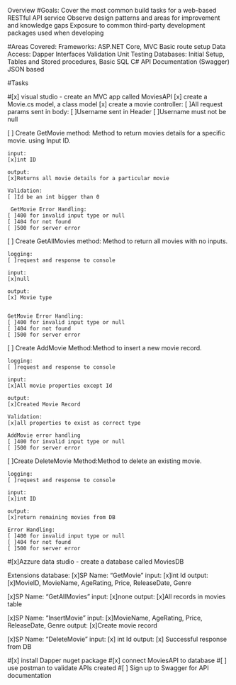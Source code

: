 ﻿Overview
#Goals:
Cover the most common build tasks for a web-based RESTful API service
Observe design patterns and areas for improvement and knowledge gaps
Exposure to common third-party development packages used when developing

#Areas Covered:
Frameworks: ASP.NET Core, MVC
Basic route setup
Data Access: Dapper
Interfaces
Validation
Unit Testing
Databases: Initial Setup, Tables and Stored procedures, Basic SQL
C#
API Documentation (Swagger)
JSON based

#Tasks

#[x] visual studio - create an MVC app called MoviesAPI
[x] create a Movie.cs model, a class model
[x] create a movie controller:
    [ ]All request params sent in body:
    [ ]Username sent in Header
    [ ]Username must not be null

[ ] Create GetMovie method: Method to return movies details for a specific movie. using Input ID.

    input:
    [x]int ID

    output:
    [x]Returns all movie details for a particular movie

    Validation:
    [ ]Id be an int bigger than 0

     GetMovie Error Handling:
    [ ]400 for invalid input type or null
    [ ]404 for not found
    [ ]500 for server error

[ ] Create GetAllMovies method: Method to return all movies with no inputs.

    logging:
    [ ]request and response to console

    input:
    [x]null

    output:
    [x] Movie type


    GetMovie Error Handling:
    [ ]400 for invalid input type or null
    [ ]404 for not found
    [ ]500 for server error

[ ] Create AddMovie Method:Method to insert a new movie record.

    logging:
    [ ]request and response to console

    input:
    [x]All movie properties except Id

    output:
    [x]Created Movie Record

    Validation:
    [x]all properties to exist as correct type

    AddMovie error handling
    [ ]400 for invalid input type or null
    [ ]500 for server error

[ ]Create DeleteMovie Method:Method to delete an existing movie.

    logging:
    [ ]request and response to console

    input:
    [x]int ID

    output:
    [x]return remaining movies from DB 

    Error Handling:
    [ ]400 for invalid input type or null
    [ ]404 for not found
    [ ]500 for server error


#[x]Azzure data studio - create a database called MoviesDB

Extensions database:
[x]SP Name: “GetMovie”
input:
[x]int Id
output:
[x]MovieID, MovieName, AgeRating, Price, ReleaseDate, Genre

[x]SP Name: “GetAllMovies”
input:
[x]none
output:
[x]All records in movies table

[x]SP Name: “InsertMovie”
input:
[x]MovieName, AgeRating, Price, ReleaseDate, Genre 
output:
[x]Create movie record

[x]SP Name: “DeleteMovie”
input:
[x] int Id
output:
[x] Successful response from DB



#[x] install Dapper nuget package
#[x] connect MoviesAPI to database
#[ ] use postman to validate APIs created
#[ ] Sign up to Swagger for API documentation